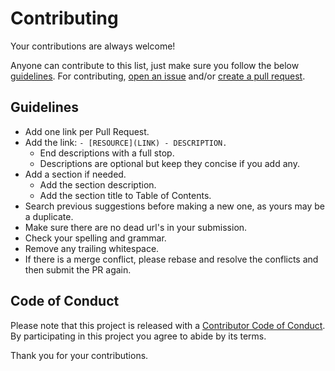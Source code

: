 # Contributing

Your contributions are always welcome!

Anyone can contribute to this list, just make sure you follow the below [guidelines](#guidelines).
For contributing, [open an issue](https://github.com/aliesbelik/awesome-jmeter/issues) and/or [create a pull request](https://github.com/aliesbelik/awesome-jmeter/pulls).

## Guidelines

* Add one link per Pull Request.
* Add the link: `- [RESOURCE](LINK) - DESCRIPTION.`
  * End descriptions with a full stop.
  * Descriptions are optional but keep they concise if you add any.
* Add a section if needed.
  * Add the section description.
  * Add the section title to Table of Contents.
* Search previous suggestions before making a new one, as yours may be a duplicate.
* Make sure there are no dead url's in your submission.
* Check your spelling and grammar.
* Remove any trailing whitespace.
* If there is a merge conflict, please rebase and resolve the conflicts and then submit the PR again.

## Code of Conduct

Please note that this project is released with a [Contributor Code of Conduct](CODE-OF-CONDUCT.md).
By participating in this project you agree to abide by its terms.

Thank you for your contributions.
